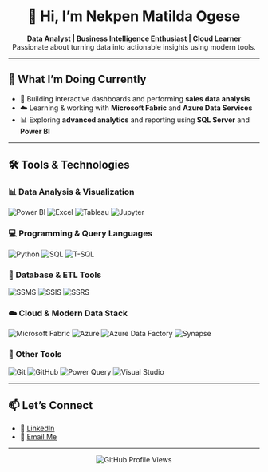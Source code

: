 <h1 align="center">👋 Hi, I’m Nekpen Matilda Ogese</h1>
<p align="center">
  <b>Data Analyst | Business Intelligence Enthusiast | Cloud Learner</b><br>
  Passionate about turning data into actionable insights using modern tools.
</p>

---

## 🔭 What I’m Doing Currently

- 🚀 Building interactive dashboards and performing **sales data analysis**
- ☁️ Learning & working with **Microsoft Fabric** and **Azure Data Services**
- 📊 Exploring **advanced analytics** and reporting using **SQL Server** and **Power BI**

---

## 🛠️ Tools & Technologies

### 📊 Data Analysis & Visualization
![Power BI](https://img.shields.io/badge/-Power%20BI-F2C811?logo=powerbi&logoColor=black&style=flat)
![Excel](https://img.shields.io/badge/-Excel-217346?logo=microsoft-excel&logoColor=white&style=flat)
![Tableau](https://img.shields.io/badge/-Tableau-E97627?logo=tableau&logoColor=white&style=flat)
![Jupyter](https://img.shields.io/badge/-Jupyter-F37626?logo=jupyter&logoColor=white&style=flat)

### 💻 Programming & Query Languages
![Python](https://img.shields.io/badge/-Python-3776AB?logo=python&logoColor=white&style=flat)
![SQL](https://img.shields.io/badge/-SQL-4479A1?logo=postgresql&logoColor=white&style=flat)
![T-SQL](https://img.shields.io/badge/-T--SQL-CC2927?logo=microsoftsqlserver&logoColor=white&style=flat)

### 🧩 Database & ETL Tools
![SSMS](https://img.shields.io/badge/-SSMS-CC2927?logo=microsoftsqlserver&logoColor=white&style=flat)
![SSIS](https://img.shields.io/badge/-SSIS-CC2927?logo=microsoftsqlserver&logoColor=white&style=flat)
![SSRS](https://img.shields.io/badge/-SSRS-CC2927?logo=microsoftsqlserver&logoColor=white&style=flat)

### ☁️ Cloud & Modern Data Stack
![Microsoft Fabric](https://img.shields.io/badge/-Microsoft%20Fabric-0078D4?logo=microsoft&logoColor=white&style=flat)
![Azure](https://img.shields.io/badge/-Azure-0078D4?logo=microsoftazure&logoColor=white&style=flat)
![Azure Data Factory](https://img.shields.io/badge/-Data%20Factory-0078D4?logo=azuredevops&logoColor=white&style=flat)
![Synapse](https://img.shields.io/badge/-Synapse-0078D4?logo=azuredataexplorer&logoColor=white&style=flat)

### 🔧 Other Tools
![Git](https://img.shields.io/badge/-Git-F05032?logo=git&logoColor=white&style=flat)
![GitHub](https://img.shields.io/badge/-GitHub-181717?logo=github&logoColor=white&style=flat)
![Power Query](https://img.shields.io/badge/-Power%20Query-217346?logo=microsoft-excel&logoColor=white&style=flat)
![Visual Studio](https://img.shields.io/badge/-Visual%20Studio-5C2D91?logo=visualstudio&logoColor=white&style=flat)

---

## 📫 Let’s Connect

- 💼 [LinkedIn](https://www.linkedin.com/in/nekpen-matilda-ogese-79852272)
- 📧 [Email Me](nekpenogese@gmail.com)

---

<p align="center">
  <img src="https://komarev.com/ghpvc/?username=MatildaOgese&style=flat-square&color=blue" alt="GitHub Profile Views"/>
</p>
